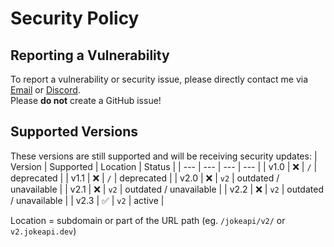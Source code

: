# Security Policy

## Reporting a Vulnerability
To report a vulnerability or security issue, please directly contact me via [Email](mailto:contact@sv443.net) or [Discord](https://sv443.net/discord).  
Please **do not** create a GitHub issue!

## Supported Versions
These versions are still supported and will be receiving security updates:
| Version | Supported | Location | Status |
| --- | --- | --- | --- |
| v1.0 | ❌ | `/` | deprecated |
| v1.1 | ❌ | `/` | deprecated |
| v2.0 | ❌ | `v2` | outdated / unavailable |
| v2.1 | ❌ | `v2` | outdated / unavailable |
| v2.2 | ❌ | `v2` | outdated / unavailable |
| v2.3 | ✅ | `v2` | active |

Location = subdomain or part of the URL path (eg. `/jokeapi/v2/` or `v2.jokeapi.dev`)
